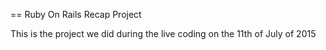 == Ruby On Rails Recap Project

This is the project we did during the live coding on the 11th of July of 2015
